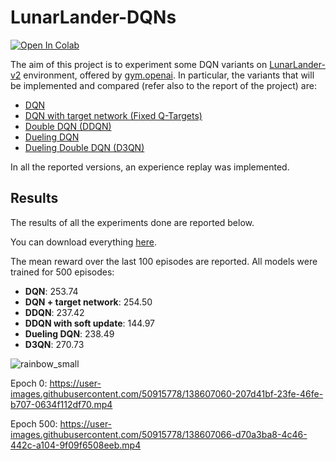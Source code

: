 # LunarLander-DQNs

[![Open In Colab](https://colab.research.google.com/assets/colab-badge.svg)](https://colab.research.google.com/github/virtualms/Transformers/blob/main/performer_bert_t5_perf.ipynb)

The aim of this project is to experiment some DQN variants on [LunarLander-v2](https://github.com/openai/gym/wiki/Leaderboard#lunarlander-v2) environment, offered by [gym.openai](https://gym.openai.com/). In particular, the variants that will be implemented and compared (refer also to the report of the project) are:
* [DQN](https://arxiv.org/abs/1312.5602)
* [DQN with target network (Fixed Q-Targets)](https://www.nature.com/articles/nature14236)
* [Double DQN (DDQN)](https://arxiv.org/abs/1509.06461)
* [Dueling DQN](https://arxiv.org/abs/1511.06581)
* [Dueling Double DQN (D3QN)](https://ieeexplore.ieee.org/document/8483478)

In all the reported versions, an experience replay was implemented.


## Results

The results of all the experiments done are reported below. 

You can download everything [here](https://drive.google.com/drive/folders/1uvXgLfkg-DP0Olj2bo8ToPh_u5lXKR3A?usp=sharing).

The mean reward over the last 100 episodes are reported. All models were trained for 500 episodes:
* **DQN**: 253.74
* **DQN + target network**: 254.50
* **DDQN**: 237.42
* **DDQN with soft update**: 144.97
* **Dueling DQN**: 238.49
* **D3QN**: 270.73


![rainbow_small](https://user-images.githubusercontent.com/50915778/138606906-eef56fb4-ed80-4167-8efe-9b307f742ffb.png)


Epoch 0:
https://user-images.githubusercontent.com/50915778/138607060-207d41bf-23fe-46fe-b707-0634f112df70.mp4

Epoch 500:
https://user-images.githubusercontent.com/50915778/138607066-d70a3ba8-4c46-442c-a104-9f09f6508eeb.mp4


